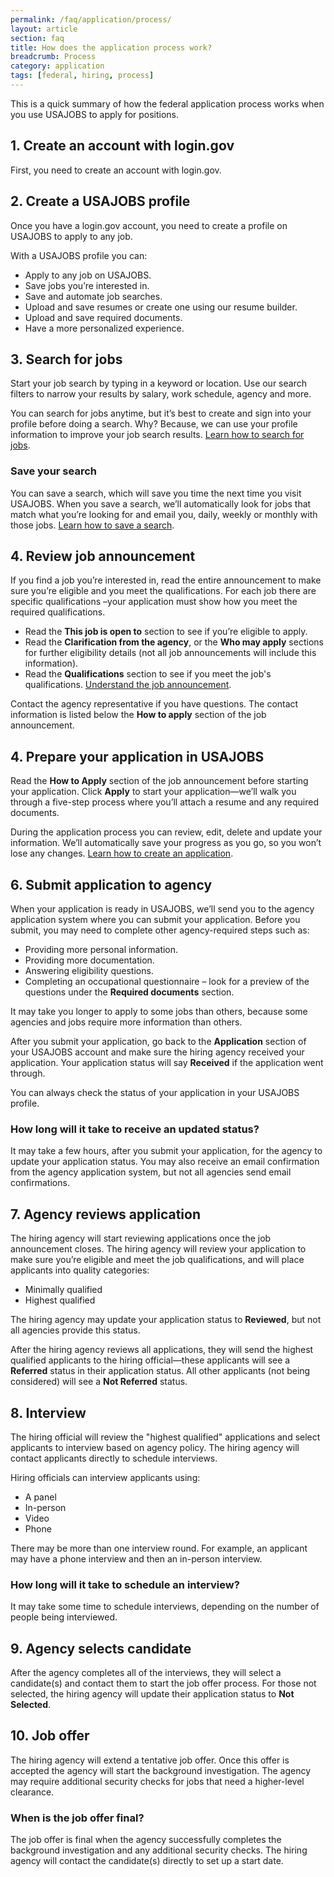```yaml
---
permalink: /faq/application/process/
layout: article
section: faq
title: How does the application process work?
breadcrumb: Process
category: application
tags: [federal, hiring, process]
---
```


This is a quick summary of how the federal application process works when you use USAJOBS to apply for positions.

## 1. Create an account with login.gov

First, you need to create an account with login.gov.  

## 2. Create a USAJOBS profile

Once you have a login.gov account, you need to create a profile on USAJOBS to apply to any job.

With a USAJOBS profile you can:

* Apply to any job on USAJOBS.
* Save jobs you’re interested in.
* Save and automate job searches.
* Upload and save resumes or create one using our resume builder.
* Upload and save required documents.
* Have a more personalized experience.


## 3. Search for jobs

Start your job search by typing in a keyword or location. Use our search filters to narrow your results by salary, work schedule, agency and more.

You can search for jobs anytime, but it’s best to create and sign into your profile before doing a search. Why? Because, we can use your profile information to improve your job search results. [Learn how to search for jobs](../../../how-to/search/).

### Save your search

You can save a search, which will save you time the next time you visit USAJOBS. When you save a search, we’ll automatically look for jobs that match what you’re looking for and email you, daily, weekly or monthly with those jobs.  [Learn how to save a search](../../../how-to/search/save/).

## 4. Review job announcement

If you find a job you’re interested in, read the entire announcement to make sure you’re eligible and you meet the qualifications. For each job there are specific qualifications –your application must show how you meet the required qualifications.

* Read the **This job is open to** section to see if you’re eligible to apply. 
* Read the **Clarification from the agency**, or the **Who may apply** sections for further eligibility details (not all job announcements will include this information). 
* Read the **Qualifications** section to see if you meet the job's qualifications. [Understand the job announcement](../../../how-to/job-announcement/).

Contact the agency representative if you have questions. The contact information is listed below the **How to apply** section of the job announcement.

## 4. Prepare your application in USAJOBS

Read the **How to Apply** section of the job announcement before starting your application. Click **Apply** to start your application—we’ll walk you through a five-step process where you’ll attach a resume and any required documents.  

During the application process you can review, edit, delete and update your information. We’ll automatically save your progress as you go, so you won’t lose any changes. [Learn how to create an application](../../../how-to/application/).

## 6. Submit application to agency

When your application is ready in USAJOBS, we’ll send you to the agency application system where you can submit your application. Before you submit, you may need to complete other agency-required steps such as:

* Providing more personal information.
* Providing more documentation.
* Answering eligibility questions.
* Completing an occupational questionnaire – look for a preview of the questions under the **Required documents** section.

It may take you longer to apply to some jobs than others, because some agencies and jobs require more information than others.

After you submit your application, go back to the **Application** section of your USAJOBS account and make sure the hiring agency received your application. Your application status will say **Received** if the application went through.

You can always check the status of your application in your USAJOBS profile. 

### How long will it take to receive an updated status?
It may take a few hours, after you submit your application, for the agency to update your application status. You may also receive an email confirmation from the agency application system, but not all agencies send email confirmations.

## 7. Agency reviews application

The hiring agency will start reviewing applications once the job announcement closes. The hiring agency will review your application to make sure you’re eligible and meet the job qualifications, and will place applicants into quality categories:

* Minimally qualified
* Highest qualified

The hiring agency may update your application status to **Reviewed**, but not all agencies provide this status.

After the hiring agency reviews all applications, they will send the highest qualified applicants to the hiring official—these applicants will see a **Referred** status in their application status. All other applicants (not being considered) will see a **Not Referred** status.

## 8. Interview

The hiring official will review the "highest qualified" applications and select applicants to interview based on agency policy. The hiring agency will contact applicants directly to schedule interviews.

Hiring officials can interview applicants using:

* A panel
* In-person
* Video
* Phone

There may be more than one interview round. For example, an applicant may have a phone interview and then an in-person interview.

### How long will it take to schedule an interview?
It may take some time to schedule interviews, depending on the number of people being interviewed.

## 9. Agency selects candidate

After the agency completes all of the interviews, they will select a candidate(s) and contact them to start the job offer process.
For those not selected, the hiring agency will update their application status to **Not Selected**.

## 10. Job offer

The hiring agency will extend a tentative job offer. Once this offer is accepted the agency will start the background investigation. The agency may require additional security checks for jobs that need a higher-level clearance.

### When is the job offer final?
The job offer is final when the agency successfully completes the background investigation and any additional security checks. The hiring agency will contact the candidate(s) directly to set up a start date.

